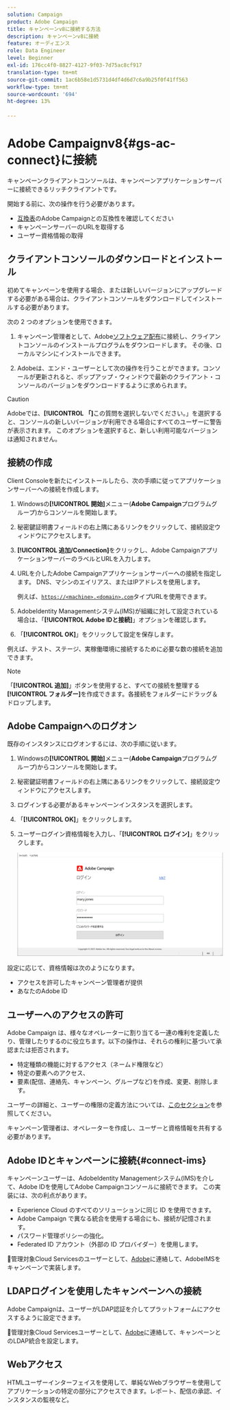 ```yaml
---
solution: Campaign
product: Adobe Campaign
title: キャンペーンv8に接続する方法
description: キャンペーンv8に接続
feature: オーディエンス
role: Data Engineer
level: Beginner
exl-id: 176cc4f0-8827-4127-9f03-7d75ac8cf917
translation-type: tm+mt
source-git-commit: 1ac6b58e1d5731d4df4d6d7c6a9b25f0f41ff563
workflow-type: tm+mt
source-wordcount: '694'
ht-degree: 13%

---
```


# Adobe Campaignv8{#gs-ac-connect}に接続

キャンペーンクライアントコンソールは、キャンペーンアプリケーションサーバーに接続できるリッチクライアントです。

開始する前に、次の操作を行う必要があります。

* [互換表](compatibility-matrix.md)のAdobe Campaignとの互換性を確認してください
* キャンペーンサーバーのURLを取得する
* ユーザー資格情報の取得

## クライアントコンソールのダウンロードとインストール

初めてキャンペーンを使用する場合、または新しいバージョンにアップグレードする必要がある場合は、クライアントコンソールをダウンロードしてインストールする必要があります。

次の 2 つのオプションを使用できます。

1. キャンペーン管理者として、Adobe[ソフトウェア配布](https://experience.adobe.com/#/downloads/content/software-distribution/encampaign.html)に接続し、クライアントコンソールのインストールプログラムをダウンロードします。 その後、ローカルマシンにインストールできます。

1. Adobeは、エンド・ユーザーとして次の操作を行うことができます。コンソールが更新されると、ポップアップ・ウィンドウで最新のクライアント・コンソールのバージョンをダウンロードするように求められます。

>[!CAUTION]
>
>Adobeでは、**[!UICONTROL 「]**&#x200B;この質問を選択しないでください。」を選択すると、コンソールの新しいバージョンが利用できる場合にすべてのユーザーに警告が表示されます。  このオプションを選択すると、新しい利用可能なバージョンは通知されません。

## 接続の作成

Client Consoleを新たにインストールしたら、次の手順に従ってアプリケーションサーバーへの接続を作成します。

1. Windowsの&#x200B;**[!UICONTROL 開始]**&#x200B;メニュー(**Adobe Campaign**&#x200B;プログラムグループ)からコンソールを開始します。

1. 秘密鍵証明書フィールドの右上隅にあるリンクをクリックして、接続設定ウィンドウにアクセスします。

1. **[!UICONTROL 追加/Connection]**&#x200B;をクリックし、Adobe CampaignアプリケーションサーバーのラベルとURLを入力します。

1. URLを介したAdobe Campaignアプリケーションサーバーへの接続を指定します。 DNS、マシンのエイリアス、またはIPアドレスを使用します。

   例えば、[`https://<machine>.<domain>.com`](https://myserver.adobe.com)タイプURLを使用できます。

1. AdobeIdentity Managementシステム(IMS)が組織に対して設定されている場合は、「**[!UICONTROL Adobe IDと接続]**」オプションを確認します。

1. 「**[!UICONTROL OK]**」をクリックして設定を保存します。

例えば、テスト、ステージ、実稼働環境に接続するために必要な数の接続を追加できます。

>[!NOTE]
>
>「**[!UICONTROL 追加]**」ボタンを使用すると、すべての接続を整理する&#x200B;**[!UICONTROL フォルダー]**&#x200B;を作成できます。各接続をフォルダーにドラッグ＆ドロップします。

## Adobe Campaignへのログオン

既存のインスタンスにログオンするには、次の手順に従います。

1. Windowsの&#x200B;**[!UICONTROL 開始]**&#x200B;メニュー(**Adobe Campaign**&#x200B;プログラムグループ)からコンソールを開始します。

1. 秘密鍵証明書フィールドの右上隅にあるリンクをクリックして、接続設定ウィンドウにアクセスします。

1. ログインする必要があるキャンペーンインスタンスを選択します。

1. 「**[!UICONTROL OK]**」をクリックします。

1. ユーザーログイン資格情報を入力し、「**[!UICONTROL ログイン]**」をクリックします。

   ![](assets/sign-in-v8.png)

設定に応じて、資格情報は次のようになります。

* アクセスを許可したキャンペーン管理者が提供
* あなたのAdobe ID

## ユーザーへのアクセスの許可

Adobe Campaign は、様々なオペレーターに割り当てる一連の権利を定義したり、管理したりするのに役立ちます。以下の操作は、それらの権利に基づいて承認または拒否されます。

* 特定種類の機能に対するアクセス（ネームド権限など）
* 特定の要素へのアクセス、
* 要素(配信、連絡先、キャンペーン、グループなど)を作成、変更、削除します。

ユーザーの詳細と、ユーザーの権限の定義方法については、[このセクション](permissions.md)を参照してください。

キャンペーン管理者は、オペレーターを作成し、ユーザーと資格情報を共有する必要があります。

## Adobe IDとキャンペーンに接続{#connect-ims}

キャンペーンユーザーは、AdobeIdentity Managementシステム(IMS)を介して、Adobe IDを使用してAdobe Campaignコンソールに接続できます。 この実装には、次の利点があります。

* Experience Cloud のすべてのソリューションに同じ ID を使用できます。
* Adobe Campaign で異なる統合を使用する場合にも、接続が記憶されます。
* パスワード管理ポリシーの強化。
* Federated ID アカウント（外部の ID プロバイダー）を使用します。

:speech_balloon:管理対象Cloud Servicesのユーザーとして、[Adobe](support.md#support)に連絡して、AdobeIMSをキャンペーンで実装します。

## LDAPログインを使用したキャンペーンへの接続

Adobe Campaignは、ユーザーがLDAP認証を介してプラットフォームにアクセスするように設定できます。

:speech_balloon:管理対象Cloud Servicesユーザーとして、[Adobe](support.md#support)に連絡して、キャンペーンとのLDAP統合を設定します。


## Webアクセス

HTMLユーザーインターフェイスを使用して、単純なWebブラウザーを使用してアプリケーションの特定の部分にアクセスできます。レポート、配信の承認、インスタンスの監視など。
